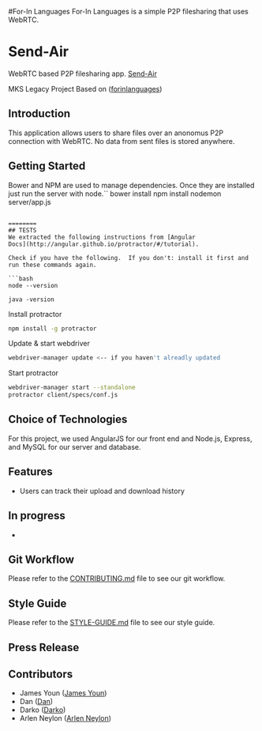 #For-In Languages
For-In Languages is a simple P2P filesharing that uses WebRTC.


# Send-Air
WebRTC based P2P filesharing app.
[Send-Air](https://sendair.herokuapp.com/)


MKS Legacy Project
Based on ([forinlanguages](https://github.com/forinlanguages/forinlanguages))

## Introduction

This application allows users to share files over an anonomus P2P connection with WebRTC. No data from sent files is stored anywhere.

## Getting Started

Bower and NPM are used to manage dependencies.
Once they are installed just run the server with node.``
bower install
npm install
nodemon server/app.js
```

========
## TESTS
We extracted the following instructions from [Angular
Docs](http://angular.github.io/protractor/#/tutorial).

Check if you have the following.  If you don't: install it first and
run these commands again.

```bash
node --version

java -version
```

Install protractor
```bash
npm install -g protractor
```

Update & start webdriver
```bash
webdriver-manager update <-- if you haven't alreadly updated

```

Start protractor
```bash
webdriver-manager start --standalone
protractor client/specs/conf.js
```

## Choice of Technologies

For this project, we used AngularJS for our front end and Node.js, Express, and MySQL for our server and database.

## Features

- Users can track their upload and download history

## In progress

- 

## Git Workflow

Please refer to the [CONTRIBUTING.md](documentation/CONTRIBUTING.md) file to see our git workflow.

## Style Guide

Please refer to the [STYLE-GUIDE.md](documentation/STYLE-GUIDE.md) file to see our style guide.

## Press Release

## Contributors
- James Youn ([James Youn](https://github.com/eternal44))
- Dan ([Dan](https://github.com/eternal44))
- Darko ([Darko](https://github.com/eternal44))
- Arlen Neylon ([Arlen Neylon](https://github.com/aneylon))

